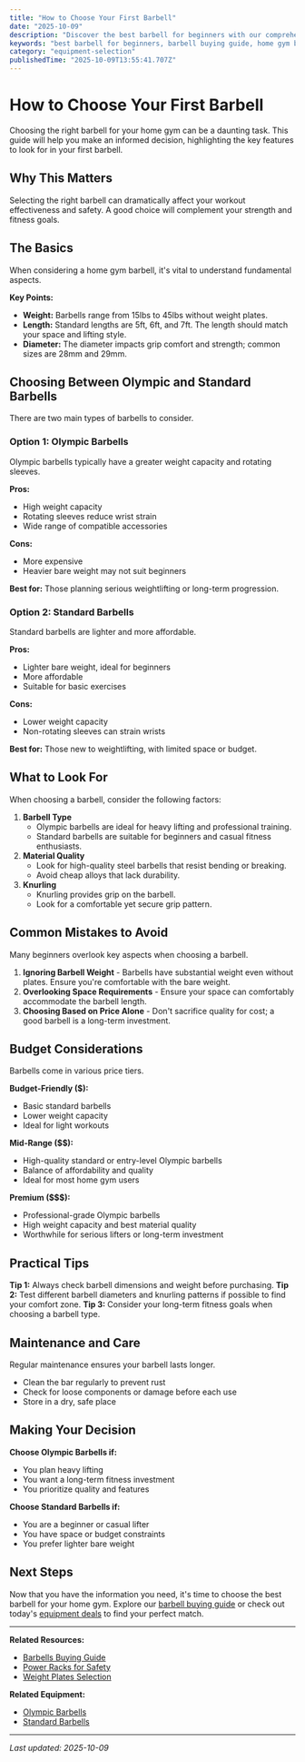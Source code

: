 ```yaml
---
title: "How to Choose Your First Barbell"
date: "2025-10-09"
description: "Discover the best barbell for beginners with our comprehensive barbell buying guide. Make your home gym journey a success."
keywords: "best barbell for beginners, barbell buying guide, home gym barbell"
category: "equipment-selection"
publishedTime: "2025-10-09T13:55:41.707Z"
---
```


# How to Choose Your First Barbell

Choosing the right barbell for your home gym can be a daunting task. This guide will help you make an informed decision, highlighting the key features to look for in your first barbell.

## Why This Matters

Selecting the right barbell can dramatically affect your workout effectiveness and safety. A good choice will complement your strength and fitness goals.

## The Basics

When considering a home gym barbell, it's vital to understand fundamental aspects.

**Key Points:**
- **Weight:** Barbells range from 15lbs to 45lbs without weight plates.
- **Length:** Standard lengths are 5ft, 6ft, and 7ft. The length should match your space and lifting style.
- **Diameter:** The diameter impacts grip comfort and strength; common sizes are 28mm and 29mm.

## Choosing Between Olympic and Standard Barbells

There are two main types of barbells to consider.

### Option 1: Olympic Barbells

Olympic barbells typically have a greater weight capacity and rotating sleeves.

**Pros:**
- High weight capacity
- Rotating sleeves reduce wrist strain
- Wide range of compatible accessories

**Cons:**
- More expensive
- Heavier bare weight may not suit beginners

**Best for:** Those planning serious weightlifting or long-term progression.

### Option 2: Standard Barbells

Standard barbells are lighter and more affordable.

**Pros:**
- Lighter bare weight, ideal for beginners
- More affordable
- Suitable for basic exercises

**Cons:**
- Lower weight capacity
- Non-rotating sleeves can strain wrists

**Best for:** Those new to weightlifting, with limited space or budget.

## What to Look For

When choosing a barbell, consider the following factors:

1. **Barbell Type**
   - Olympic barbells are ideal for heavy lifting and professional training.
   - Standard barbells are suitable for beginners and casual fitness enthusiasts.
2. **Material Quality**
   - Look for high-quality steel barbells that resist bending or breaking.
   - Avoid cheap alloys that lack durability.
3. **Knurling**
   - Knurling provides grip on the barbell.
   - Look for a comfortable yet secure grip pattern.

## Common Mistakes to Avoid

Many beginners overlook key aspects when choosing a barbell.

1. **Ignoring Barbell Weight** - Barbells have substantial weight even without plates. Ensure you're comfortable with the bare weight.
2. **Overlooking Space Requirements** - Ensure your space can comfortably accommodate the barbell length.
3. **Choosing Based on Price Alone** - Don't sacrifice quality for cost; a good barbell is a long-term investment.

## Budget Considerations

Barbells come in various price tiers.

**Budget-Friendly ($):**
- Basic standard barbells
- Lower weight capacity
- Ideal for light workouts

**Mid-Range ($$):**
- High-quality standard or entry-level Olympic barbells
- Balance of affordability and quality
- Ideal for most home gym users

**Premium ($$$):**
- Professional-grade Olympic barbells
- High weight capacity and best material quality
- Worthwhile for serious lifters or long-term investment

## Practical Tips

**Tip 1:** Always check barbell dimensions and weight before purchasing.
**Tip 2:** Test different barbell diameters and knurling patterns if possible to find your comfort zone.
**Tip 3:** Consider your long-term fitness goals when choosing a barbell type.

## Maintenance and Care

Regular maintenance ensures your barbell lasts longer.

- Clean the bar regularly to prevent rust
- Check for loose components or damage before each use
- Store in a dry, safe place

## Making Your Decision

**Choose Olympic Barbells if:**
- You plan heavy lifting
- You want a long-term fitness investment
- You prioritize quality and features

**Choose Standard Barbells if:**
- You are a beginner or casual lifter
- You have space or budget constraints
- You prefer lighter bare weight

## Next Steps

Now that you have the information you need, it's time to choose the best barbell for your home gym. Explore our [barbell buying guide](/guides/barbells) or check out today's [equipment deals](/) to find your perfect match.

---

**Related Resources:**
- [Barbells Buying Guide](/guides/barbells)
- [Power Racks for Safety](/guides/power-racks)
- [Weight Plates Selection](/guides/weight-plates)

**Related Equipment:**
- [Olympic Barbells](/guides/barbells)
- [Standard Barbells](/guides/barbells)

---

*Last updated: 2025-10-09*